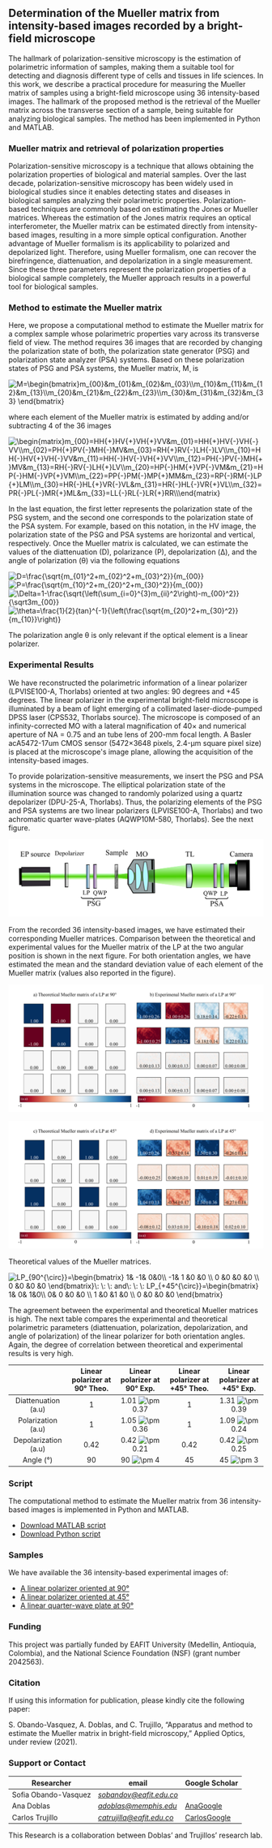 ## Determination of the Mueller matrix from intensity-based images recorded by a bright-field microscope

The hallmark of polarization-sensitive microscopy is the estimation of polarimetric information of samples, making them a suitable tool for detecting and diagnosis different type of cells and tissues in life sciences. In this work, we describe a practical procedure for measuring the Mueller matrix of samples using a bright-field microscope using  36 intensity-based images. The hallmark of the proposed method is the retrieval of the Mueller matrix across the transverse section of a sample, being suitable for analyzing biological samples. The method has been implemented in Python and MATLAB.

### Mueller matrix and retrieval of polarization properties
Polarization-sensitive microscopy is a technique that allows obtaining the polarization properties of biological and material samples. Over the last decade, polarization-sensitive microscopy has been widely used in biological studies since it enables detecting states and diseases in biological samples analyzing their polarimetric properties. Polarization-based techniques are commonly based on estimating the Jones or Mueller matrices. Whereas the estimation of the Jones matrix requires an optical interferometer, the Mueller matrix can be estimated directly from intensity-based images, resulting in a more simple optical configuration. Another advantage of Mueller formalism is its applicability to polarized and depolarized light. Therefore, using Mueller formalism, one can recover the birefringence, diattenuation, and depolarization in a single measurement. Since these three parameters represent the polarization properties of a biological sample completely, the Mueller approach results in a powerful tool for biological samples.

### Method to estimate the Mueller matrix
Here, we propose a computational method to estimate the Mueller matrix for a complex sample whose polarimetric properties vary across its transverse field of view. The method requires 36 images that are recorded by changing the polarization state of both, the polarization state generator (PSG) and polarization state analyzer (PSA) systems. Based on these polarization states of PSG and PSA systems, the Mueller matrix, M¸ is

<img src="https://latex.codecogs.com/gif.latex?M=\begin{bmatrix}m_{00}&m_{01}&m_{02}&m_{03}\\m_{10}&m_{11}&m_{12}&m_{13}\\m_{20}&m_{21}&m_{22}&m_{23}\\m_{30}&m_{31}&m_{32}&m_{33}&space;\end{bmatrix}" title="M=\begin{bmatrix}m_{00}&m_{01}&m_{02}&m_{03}\\m_{10}&m_{11}&m_{12}&m_{13}\\m_{20}&m_{21}&m_{22}&m_{23}\\m_{30}&m_{31}&m_{32}&m_{33} \end{bmatrix}" />

where each element of the Mueller matrix is estimated by adding and/or subtracting 4 of the 36 images 

<img src="https://latex.codecogs.com/gif.latex?\begin{matrix}m_{00}=HH{&plus;}HV{&plus;}VH{&plus;}VV&m_{01}=HH{&plus;}HV{-}VH{-}VV\\m_{02}=PH{&plus;}PV{-}MH{-}MV&m_{03}=RH{&plus;}RV{-}LH{-}LV\\m_{10}=HH{-}HV{&plus;}VH{-}VV&m_{11}=HH{-}HV{-}VH{&plus;}VV\\m_{12}=PH{-}PV{-}MH{&plus;}MV&m_{13}=RH{-}RV{-}LH{&plus;}LV\\m_{20}=HP{-}HM{&plus;}VP{-}VM&m_{21}=HP{-}HM{-}VP{&plus;}VM\\m_{22}=PP{-}PM{-}MP{&plus;}MM&m_{23}=RP{-}RM{-}LP{&plus;}LM\\m_{30}=HR{-}HL{&plus;}VR{-}VL&m_{31}=HR{-}HL{-}VR{&plus;}VL\\m_{32}=PR{-}PL{-}MR{&plus;}ML&m_{33}=LL{-}RL{-}LR{&plus;}RR\\\end{matrix}" title="\begin{matrix}m_{00}=HH{+}HV{+}VH{+}VV&m_{01}=HH{+}HV{-}VH{-}VV\\m_{02}=PH{+}PV{-}MH{-}MV&m_{03}=RH{+}RV{-}LH{-}LV\\m_{10}=HH{-}HV{+}VH{-}VV&m_{11}=HH{-}HV{-}VH{+}VV\\m_{12}=PH{-}PV{-}MH{+}MV&m_{13}=RH{-}RV{-}LH{+}LV\\m_{20}=HP{-}HM{+}VP{-}VM&m_{21}=HP{-}HM{-}VP{+}VM\\m_{22}=PP{-}PM{-}MP{+}MM&m_{23}=RP{-}RM{-}LP{+}LM\\m_{30}=HR{-}HL{+}VR{-}VL&m_{31}=HR{-}HL{-}VR{+}VL\\m_{32}=PR{-}PL{-}MR{+}ML&m_{33}=LL{-}RL{-}LR{+}RR\\\end{matrix}" />

In the last equation, the first letter represents the polarization state of the PSG system, and the second one corresponds to the polarization state of the PSA system. For example, based on this notation, in the HV image, the polarization state of the PSG and PSA systems are horizontal and vertical, respectively. Once the Mueller matrix is calculated, we can estimate the values of the diattenuation (D), polarizance (P), depolarization (Δ), and the angle of polarization (θ) via the following equations

<img src="https://latex.codecogs.com/gif.latex?D=\frac{\sqrt{m_{01}^2&plus;m_{02}^2&plus;m_{03}^2}}{m_{00}}" title="D=\frac{\sqrt{m_{01}^2+m_{02}^2+m_{03}^2}}{m_{00}}" />

<img src="https://latex.codecogs.com/gif.latex?P=\frac{\sqrt{m_{10}^2&plus;m_{20}^2&plus;m_{30}^2}}{m_{00}}" title="P=\frac{\sqrt{m_{10}^2+m_{20}^2+m_{30}^2}}{m_{00}}" />

<img src="https://latex.codecogs.com/gif.latex?\Delta=1-\frac{\sqrt{\left(\sum_{i=0}^{3}m_{ii}^2\right)-m_{00}^2}}{\sqrt3m_{00}}" title="\Delta=1-\frac{\sqrt{\left(\sum_{i=0}^{3}m_{ii}^2\right)-m_{00}^2}}{\sqrt3m_{00}}" />

<img src="https://latex.codecogs.com/gif.latex?\theta=\frac{1}{2}{tan}^{-1}{\left(\frac{\sqrt{m_{20}^2&plus;m_{30}^2}}{m_{10}}\right)}" title="\theta=\frac{1}{2}{tan}^{-1}{\left(\frac{\sqrt{m_{20}^2+m_{30}^2}}{m_{10}}\right)}" />

The polarization angle θ is only relevant if the optical element is a linear polarizer.

### Experimental Results
We have reconstructed the polarimetric information of a linear polarizer (LPVISE100-A, Thorlabs) oriented at two angles: 90 degrees and +45 degrees. The linear polarizer in the experimental bright-field microscope is illuminated by a beam of light emerging of a collimated laser-diode-pumped DPSS laser (CPS532, Thorlabs source). The microscope is composed of an infinity-corrected MO with a lateral magnification of 40× and numerical aperture of NA = 0.75 and an tube lens of 200-mm focal length. A Basler acA5472-17um CMOS sensor (5472×3648 pixels, 2.4-µm square pixel size) is placed at the microscope's image plane, allowing the acquisition of the intensity-based images. 

To provide polarization-sensitive measurements, we insert the PSG and PSA systems in the microscope. The elliptical polarization state of the illumination source was changed to randomly polarized using a quartz depolarizer (DPU-25-A, Thorlabs). Thus, the polarizing elements of the PSG and PSA systems are two linear polarizers (LPVISE100-A, Thorlabs) and two achromatic quarter wave-plates (AQWP10M-580, Thorlabs). See the next figure.

![Experimental Setup](https://raw.githubusercontent.com/OIRL/Muller-Matrix-Microscopy/gh-pages/Optical_system_Repository.png "Experimental Setup")

From the recorded 36 intensity-based images, we have estimated their corresponding Mueller matrices. Comparison between the theoretical and experimental values for the Mueller matrix of  the LP at the two angular position is shown in the next figure. For both orientation angles, we have estimated the mean and the standard deviation value of each element of the Mueller matrix (values also reported in the figure). 

![Matrix at 90 deg theoretical and experiemntal](https://raw.githubusercontent.com/OIRL/Muller-Matrix-Microscopy/gh-pages/Matrix_90_Theo_and_Exp.png "Matrix at 90 deg theoretical and experiemntal")


![Matrix at 45 deg theoretical and experiemntal](https://raw.githubusercontent.com/OIRL/Muller-Matrix-Microscopy/gh-pages/Matrix_45_Theo_and_Exp.png "Matrix at 45 deg theoretical and experiemntal")

Theoretical values of the Mueller matrices.

<img src="https://latex.codecogs.com/gif.latex?LP_{90^{\circ}}=\begin{bmatrix}&space;1&&space;-1&&space;0&0\\&space;-1&&space;1&space;&0&space;&0&space;\\&space;0&space;&0&space;&0&space;&0&space;\\&space;0&space;&0&space;&0&space;&0&space;\end{bmatrix}\:&space;\:&space;\:&space;and\:&space;\:&space;\:&space;LP_{&plus;45^{\circ}}=\begin{bmatrix}&space;1&&space;0&&space;1&0\\&space;0&&space;0&space;&0&space;&0&space;\\&space;1&space;&0&space;&1&space;&0&space;\\&space;0&space;&0&space;&0&space;&0&space;\end{bmatrix}" title="LP_{90^{\circ}}=\begin{bmatrix} 1& -1& 0&0\\ -1& 1 &0 &0 \\ 0 &0 &0 &0 \\ 0 &0 &0 &0 \end{bmatrix}\: \: \: and\: \: \: LP_{+45^{\circ}}=\begin{bmatrix} 1& 0& 1&0\\ 0& 0 &0 &0 \\ 1 &0 &1 &0 \\ 0 &0 &0 &0 \end{bmatrix}" />

The agreement between the experimental and theoretical Mueller matrices is high. The next table compares the experimental and theoretical polarimetric parameters (diattenuation, polarization, depolarization, and angle of polarization) of the linear polarizer for both orientation angles. Again, the degree of correlation between theoretical and experimental results is very high.

||   Linear polarizer at 90°  Theo.|    Linear polarizer at 90° Exp. |Linear polarizer at +45° Theo. |Linear polarizer at +45° Exp. |
|:-------:|:--------:|:------:|:------:|:-------:|
|Diattenuation (a.u)| 1 | 1.01 <img src="https://latex.codecogs.com/gif.latex?\pm" title="\pm" /> 0.37| 1 |1.31 <img src="https://latex.codecogs.com/gif.latex?\pm" title="\pm" /> 0.39|
|Polarization (a.u)| 1 | 1.05 <img src="https://latex.codecogs.com/gif.latex?\pm" title="\pm" /> 0.36| 1 |1.09 <img src="https://latex.codecogs.com/gif.latex?\pm" title="\pm" /> 0.24|
|Depolarization (a.u)| 0.42 | 0.42 <img src="https://latex.codecogs.com/gif.latex?\pm" title="\pm" /> 0.21| 0.42 |0.42 <img src="https://latex.codecogs.com/gif.latex?\pm" title="\pm" /> 0.25|
|Angle (°)| 90 | 90 <img src="https://latex.codecogs.com/gif.latex?\pm" title="\pm" /> 4| 45 |45 <img src="https://latex.codecogs.com/gif.latex?\pm" title="\pm" /> 3|

### Script 
The computational method to estimate the Mueller matrix from 36 intensity-based images is implemented in Python and MATLAB. 

* [Download MATLAB script](https://drive.google.com/file/d/1Z_uzQeUmP79HdQMYWdQggInOGumdvZgb/view?usp=sharing)
* [Download Python script](https://drive.google.com/file/d/11WrIFU30zQwAgMMdCH1cybYQhCRFHpjl/view?usp=sharing)

### Samples
We have available the 36 intensity-based experimental images of:
- [A linear polarizer oriented at 90°](https://drive.google.com/drive/folders/1u70zujLj9CUPks2EQNzlNNtiHQHWrPyz?usp=sharing)
- [A linear polarizer oriented at 45°](https://drive.google.com/drive/folders/14CXtfBhjAkng5DUwf87z9YdXEjFY3PrT?usp=sharing)
- [A linear quarter-wave plate at 90°](https://drive.google.com/drive/folders/1cz-D8N_Ybho71kfMRiWMKTtq2mAUIlKy?usp=sharing)

### Funding
This project was partially funded by EAFIT University (Medellin, Antioquia, Colombia), and the National Science Foundation (NSF) (grant number 2042563).

### Citation
If using this information for publication, please kindly cite the following paper:

S. Obando-Vasquez, A. Doblas, and C. Trujillo, “Apparatus and method to estimate the Mueller matrix in bright-field microscopy,” Applied Optics, under review (2021).

### Support or Contact 

| Researcher  | email | Google Scholar | 
| ------------- | ------------- |-------------| 
| Sofia Obando-Vasquez | *sobandov@eafit.edu.co* |  | 
| Ana Doblas| *adoblas@memphis.edu* | [AnaGoogle](https://scholar.google.es/citations?user=PvvDEMYAAAAJ&hl=en) |
| Carlos Trujillo| *catrujilla@eafit.edu.co* | [CarlosGoogle](https://scholar.google.com/citations?user=BKVrl2gAAAAJ&hl=es) |

This Research is a collaboration between Doblas’ and Trujillos’ research lab.


